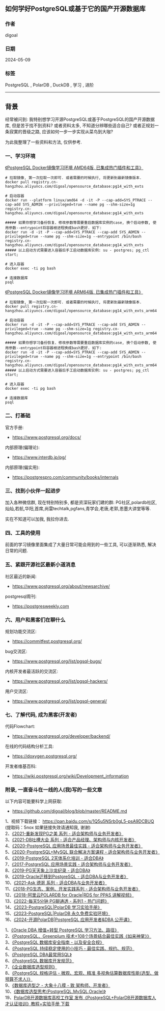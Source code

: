 ## 如何学好PostgreSQL或基于它的国产开源数据库    
                    
### 作者                    
digoal                    
                    
### 日期                    
2024-05-09                    
                    
### 标签                    
PostgreSQL , PolarDB , DuckDB , 学习 , 进阶   
                    
----                    
                    
## 背景      
经常被问到: 我特别想学习开源PostgreSQL或基于PostgreSQL的国产开源数据库, 但是苦于找不到资料? 或者资料太多, 不知道分辨哪些适合自己? 或者正规划一条寂寞的晋级之路, 应该如何一步一步实现从菜鸟到大咖?   
  
为此我整理了一些资料和方法, 仅供参考.    
  
### 一、学习环境  
  
[《PostgreSQL Docker镜像学习环境 AMD64版, 已集成热门插件和工具》](../202307/20230710_03.md)      
```  
# 拉取镜像, 第一次拉取一次即可. 或者需要的时候执行, 将更新到最新镜像版本.    
docker pull registry.cn-hangzhou.aliyuncs.com/digoal/opensource_database:pg14_with_exts    
    
# 启动容器    
docker run --platform linux/amd64 -d -it -P --cap-add=SYS_PTRACE --cap-add SYS_ADMIN --privileged=true --name pg --shm-size=1g registry.cn-hangzhou.aliyuncs.com/digoal/opensource_database:pg14_with_exts  
  
##### 如果你想学习备份恢复、修改参数等需要重启数据库实例的case, 换个启动参数, 使用参数--entrypoint将容器根进程换成bash更好. 如下:   
docker run -d -it -P --cap-add=SYS_PTRACE --cap-add SYS_ADMIN --privileged=true --name pg --shm-size=1g --entrypoint /bin/bash registry.cn-hangzhou.aliyuncs.com/digoal/opensource_database:pg14_with_exts  
##### 以上启动方式需要进入容器后手工启动数据库实例: su - postgres; pg_ctl start;    
    
# 进入容器    
docker exec -ti pg bash    
    
# 连接数据库    
psql    
```  
  
[《PostgreSQL Docker镜像学习环境 ARM64版, 已集成热门插件和工具》](../202308/20230814_02.md)       
```  
# 拉取镜像, 第一次拉取一次即可. 或者需要的时候执行, 将更新到最新镜像版本.    
docker pull registry.cn-hangzhou.aliyuncs.com/digoal/opensource_database:pg14_with_exts_arm64    
    
# 启动容器    
docker run -d -it -P --cap-add=SYS_PTRACE --cap-add SYS_ADMIN --privileged=true --name pg --shm-size=1g registry.cn-hangzhou.aliyuncs.com/digoal/opensource_database:pg14_with_exts_arm64  
  
##### 如果你想学习备份恢复、修改参数等需要重启数据库实例的case, 换个启动参数, 使用参数--entrypoint将容器根进程换成bash更好. 如下:   
docker run -d -it -P --cap-add=SYS_PTRACE --cap-add SYS_ADMIN --privileged=true --name pg --shm-size=1g --entrypoint /bin/bash registry.cn-hangzhou.aliyuncs.com/digoal/opensource_database:pg14_with_exts_arm64    
##### 以上启动方式需要进入容器后手工启动数据库实例: su - postgres; pg_ctl start;    
    
# 进入容器    
docker exec -ti pg bash    
    
# 连接数据库    
psql    
```  
  
### 二、打基础  
官方手册:   
- https://www.postgresql.org/docs/  
  
内部原理(偏理论):   
- https://www.interdb.jp/pg/  
  
内部原理(偏实用):   
- https://postgrespro.com/community/books/internals  
  
### 三、找到小伙伴一起进步  
  
加入各种微信群, 现在特别特别多, 都是资深玩家们建的群: PG社区,polardb社区,灿灿,若航,华阳,首席,尚雷techtalk,pgfans,青学会,老唐,老郭,恩墨大讲堂等等.    
  
实在不知道可以加我, 我拉你进去.    
  
### 四、工具的使用  
前面的学习镜像里面集成了大量日常可能会用到的一些工具, 可以逐渐熟悉, 解决日常的问题.    
  
### 五、紧跟开源社区最新小道消息   
  
社区最近的新闻:  
- https://www.postgresql.org/about/newsarchive/  
  
postgresql周刊:  
- https://postgresweekly.com  
  
### 六、用户和黑客们在聊什么  
  
规划功能交流区:  
- https://commitfest.postgresql.org/  
  
bug交流区:  
- https://www.postgresql.org/list/pgsql-bugs/  
  
内核开发者最活跃的交流区:  
- https://www.postgresql.org/list/pgsql-hackers/  
  
用户交流区:  
- https://www.postgresql.org/list/pgsql-general/  
  
### 七、了解代码, 成为黑客(开发者)  
代码Flowchart:   
- https://www.postgresql.org/developer/backend/  
  
在线的代码结构分析工具:   
- https://doxygen.postgresql.org/  
  
开发者维基百科:   
- https://wiki.postgresql.org/wiki/Development_information  
  
  
### 附录, 一直奋斗在一线的人(我)写的一些文章    
以下内容可能要科学上网获取:   
- https://github.com/digoal/blog/blob/master/README.md  
  
1、视频下载链接： https://pan.baidu.com/s/1Q5u5NSrb0gL5-psA9DCBUQ   (提取码：5nox   如果链接失效请通知我, 谢谢)     
2、[《2021-重新发现PG之美 系列 - 适合架构师与业务开发者》](../202105/20210526_02.md)    
3、[《2021-DB吐槽大会 系列 - 适合产品经理、架构师与内核开发者》](../202108/20210823_05.md)    
4、[《2020-PostgreSQL 应用场景最佳实践 - 适合架构师与业务开发者》](../202009/20200903_02.md)    
5、[《2020-PostgreSQL+MySQL 联合解决方案课程 - 适合架构师与业务开发者》](../202001/20200118_02.md)    
6、[《2019-PostgreSQL 2天体系化培训 - 适合DBA》](../201901/20190105_01.md)    
7、[《2017-PostgreSQL 应用场景实践 - 适合架构师与业务开发者》](../201805/20180524_02.md)    
8、[《2019-PG天天象上沙龙纪录 - 适合DBA》](../201801/20180121_01.md)    
9、[《2019-Oracle迁移到PostgreSQL - 适合DBA与业务开发者》](../201906/20190615_03.md)      
10、[《2021-Ask 德哥 系列 - 适合DBA与业务开发者》](../202109/20210928_01.md)      
11、[《2018-PG生态、案例、开发实践系列 - 适合架构师与业务开发者》](https://edu.aliyun.com/course/836/lesson/list)    
12、[《2018-阿里云POLARDB for Oracle|RDS for PPAS 讲解视频》](https://yq.aliyun.com/live/582)    
13、[《2022-每天5分钟,PG聊通透 - 系列1 - 热门问题》](../202112/20211209_02.md)     
14、[《2023-PostgreSQL|PolarDB 学习实验手册》](../202308/20230822_02.md)       
15、[《2023-PostgreSQL|PolarDB 永久免费实验环境》](https://developer.aliyun.com/adc/scenario/f55dbfac77c0467a9d3cd95ff6697a31)       
16、[《2024-开源PolarDB|PostgreSQL 应用开发者&DBA 公开课》](../202310/20231030_02.md)       
   
    
1、[《Oracle DBA 增值+转型 PostgreSQL 学习方法、路径》](../201804/20180425_01.md)     
2、[《PostgreSQL、Greenplum 技术+108个场景结合最佳实践《如来神掌》》](../201706/20170601_02.md)      
3、[《PostgreSQL 数据库安全指南 - 以及安全合规》](../201506/20150601_01.md)      
4、[《PostgreSQL 持续稳定使用的小技巧 - 最佳实践、规约、规范》](../201902/20190219_02.md)      
5、[《PostgreSQL DBA最常用SQL》](../202005/20200509_02.md)      
6、[《PostgreSQL 数据库开发规范》](../201609/20160926_01.md)      
7、[《企业数据库选型规则》](../197001/20190214_01.md)      
8、[《PostgreSQL 规格评估 - 微观、宏观、精准 多视角估算数据库性能(选型、做预算不求人)》](../201709/20170921_01.md)      
9、[《数据库选型之 - 大象十八摸 - 致 架构师、开发者》](../201702/20170209_01.md)      
10、[《数据库选型思考(PostgreSQL,MySQL,Oracle)》](../201702/20170208_03.md)      
19、[PolarDB开源数据库高校工作室 发布《PostgreSQL+PolarDB开源数据库人才认证培训》教程+实验手册 下载](../202306/20230616_03.md)    
    
  
